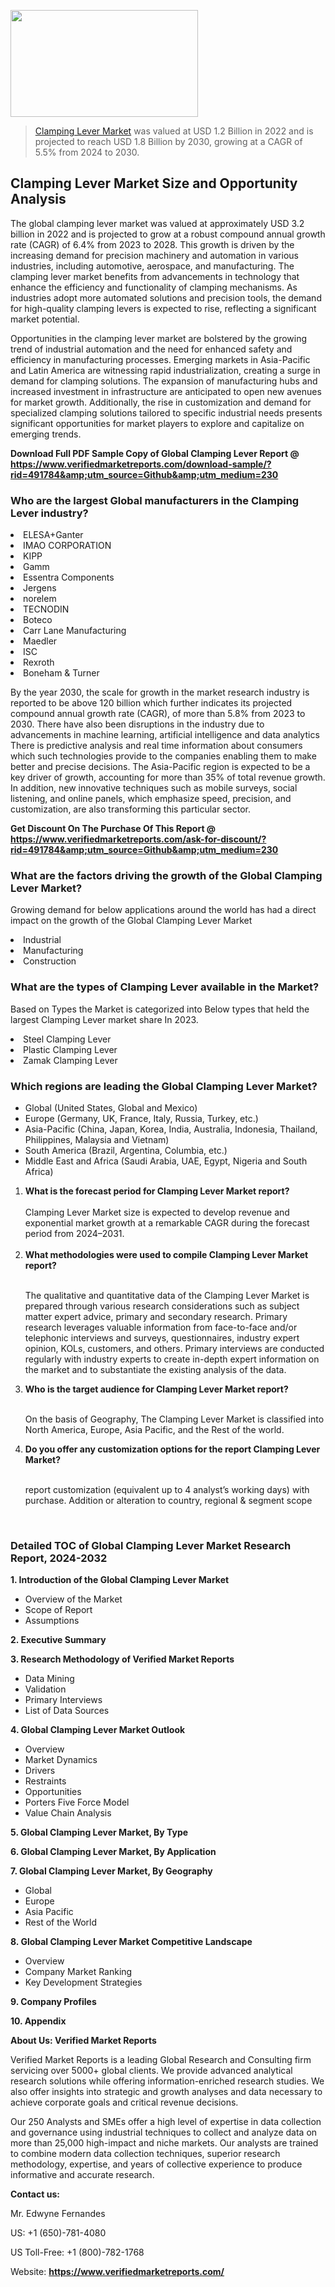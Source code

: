 <img src="https://ffe5etoiles.com/wp-content/uploads/2024/12/MST1-300x171.png" alt="" width="300" height="171" class="alignnone size-medium wp-image-20088" /><blockquote><p><p><a href="https://www.verifiedmarketreports.com/download-sample/?rid=491784&utm_source=Github&utm_medium=230" target="_blank">Clamping Lever Market</a> was valued at USD 1.2 Billion in 2022 and is projected to reach USD 1.8 Billion by 2030, growing at a CAGR of 5.5% from 2024 to 2030.</p></blockquote><p><h2>Clamping Lever Market Size and Opportunity Analysis</h2><p>The global clamping lever market was valued at approximately USD 3.2 billion in 2022 and is projected to grow at a robust compound annual growth rate (CAGR) of 6.4% from 2023 to 2028. This growth is driven by the increasing demand for precision machinery and automation in various industries, including automotive, aerospace, and manufacturing. The clamping lever market benefits from advancements in technology that enhance the efficiency and functionality of clamping mechanisms. As industries adopt more automated solutions and precision tools, the demand for high-quality clamping levers is expected to rise, reflecting a significant market potential.</p><p>Opportunities in the clamping lever market are bolstered by the growing trend of industrial automation and the need for enhanced safety and efficiency in manufacturing processes. Emerging markets in Asia-Pacific and Latin America are witnessing rapid industrialization, creating a surge in demand for clamping solutions. The expansion of manufacturing hubs and increased investment in infrastructure are anticipated to open new avenues for market growth. Additionally, the rise in customization and demand for specialized clamping solutions tailored to specific industrial needs presents significant opportunities for market players to explore and capitalize on emerging trends.</p></p><p class=""><strong>Download Full PDF Sample Copy of Global Clamping Lever Report @ <a href="https://www.verifiedmarketreports.com/download-sample/?rid=491784&amp;utm_source=Github&amp;utm_medium=230" target="_blank">https://www.verifiedmarketreports.com/download-sample/?rid=491784&amp;utm_source=Github&amp;utm_medium=230</a></strong></p><h3 id="" class="">Who are the largest Global manufacturers in the Clamping Lever industry?</h3><p><li>ELESA+Ganter</li><li> IMAO CORPORATION</li><li> KIPP</li><li> Gamm</li><li> Essentra Components</li><li> Jergens</li><li> norelem</li><li> TECNODIN</li><li> Boteco</li><li> Carr Lane Manufacturing</li><li> Maedler</li><li> ISC</li><li> Rexroth</li><li> Boneham & Turner</li></p><div class=""><div class="" dir="" data-message-author-role="" data-message-id="" data-message-model-slug=""><div class=""><div class=""><div class=""><div class="" dir="" data-message-author-role="" data-message-id="" data-message-model-slug=""><div class=""><div class=""><p>By the year 2030, the scale for growth in the market research industry is reported to be above 120 billion which further indicates its projected compound annual growth rate (CAGR), of more than 5.8% from 2023 to 2030. There have also been disruptions in the industry due to advancements in machine learning, artificial intelligence and data analytics There is predictive analysis and real time information about consumers which such technologies provide to the companies enabling them to make better and precise decisions. The Asia-Pacific region is expected to be a key driver of growth, accounting for more than 35% of total revenue growth. In addition, new innovative techniques such as mobile surveys, social listening, and online panels, which emphasize speed, precision, and customization, are also transforming this particular sector.</p><p><strong>Get Discount On The Purchase Of This Report @&nbsp; <a href="https://www.verifiedmarketreports.com/ask-for-discount/?rid=491784&amp;utm_source=Github&amp;utm_medium=230" target="_blank">https://www.verifiedmarketreports.com/ask-for-discount/?rid=491784&amp;utm_source=Github&amp;utm_medium=230</a></strong></p></div></div></div></div></div></div></div></div><h3 id="" class="">What are the factors driving the growth of the Global Clamping Lever Market?</h3><p id="" class="">Growing demand for below applications around the world has had a direct impact on the growth of the Global Clamping Lever Market</p><p id="" class=""><li>Industrial</li><li> Manufacturing</li><li> Construction</li></p><h3 id="" class="">What are the types of Clamping Lever available in the Market?</h3><p id="" class="">Based on Types the Market is categorized into Below types that held the largest Clamping Lever market share In 2023.</p><p id="" class=""><li>Steel Clamping Lever</li><li> Plastic Clamping Lever</li><li> Zamak Clamping Lever</li></p><h3 id="" class="">Which regions are leading the Global Clamping Lever Market?</h3><ul><li>Global (United States, Global and Mexico)</li><li>Europe (Germany, UK, France, Italy, Russia, Turkey, etc.)</li><li>Asia-Pacific (China, Japan, Korea, India, Australia, Indonesia, Thailand, Philippines, Malaysia and Vietnam)</li><li>South America (Brazil, Argentina, Columbia, etc.)</li><li>Middle East and Africa (Saudi Arabia, UAE, Egypt, Nigeria and South Africa)</li></ul><p><ol><li><strong>What is the forecast period for Clamping Lever Market report?<br /></strong><br /><span data-sheets-root="1" data-sheets-value="{&quot;1&quot;:2,&quot;2&quot;:&quot;XXXX size is expected to develop revenue and exponential market growth at a remarkable CAGR during the forecast period from 2024&ndash;2030.&quot;}" data-sheets-userformat="{&quot;2&quot;:12674,&quot;4&quot;:{&quot;1&quot;:2,&quot;2&quot;:16776960},&quot;10&quot;:2,&quot;11&quot;:0,&quot;15&quot;:&quot;Arial&quot;,&quot;16&quot;:12}">Clamping Lever Market size is expected to develop revenue and exponential market growth at a remarkable CAGR during the forecast period from 2024&ndash;2031.</span><br /><br /></li><li><strong>What methodologies were used to compile Clamping Lever Market report?<br /><br /></strong><p>The qualitative and quantitative data of the&nbsp;Clamping Lever Market is prepared through various research considerations such as subject matter expert advice, primary and secondary research. Primary research leverages valuable information from face-to-face and/or telephonic interviews and surveys, questionnaires, industry expert opinion, KOLs, customers, and others. Primary interviews are conducted regularly with industry experts to create in-depth expert information on the market and to substantiate the existing analysis of the data.&nbsp;</p></li><li><strong>Who is the target audience for Clamping Lever Market report?<br /><br /></strong><p>On the basis of Geography, The&nbsp;Clamping Lever Market is classified into North America, Europe, Asia Pacific, and the Rest of the world.</p></li><li><strong>Do you offer any customization options for the report Clamping Lever Market?<br /><br /></strong><p>report customization (equivalent up to 4 analyst&rsquo;s working days) with purchase. Addition or alteration to country, regional &amp; segment scope</p><p>&nbsp;</p></li></ol></p><h3 id="" class="">Detailed TOC of Global Clamping Lever Market Research Report, 2024-2032</h3><p id="" class=""><strong>1. Introduction of the Global Clamping Lever Market</strong></p><ul><li>Overview of the Market</li><li>Scope of Report</li><li>Assumptions</li></ul><p id="" class=""><strong>2. Executive Summary</strong></p><p id="" class=""><strong>3. Research Methodology of&nbsp;Verified Market Reports</strong></p><ul><li>Data Mining</li><li>Validation</li><li>Primary Interviews</li><li>List of Data Sources</li></ul><p id="" class=""><strong>4. Global Clamping Lever Market Outlook</strong></p><ul><li>Overview</li><li>Market Dynamics</li><li>Drivers</li><li>Restraints</li><li>Opportunities</li><li>Porters Five Force Model</li><li>Value Chain Analysis</li></ul><p id="" class=""><strong>5. Global Clamping Lever Market, By&nbsp;Type</strong></p><p id="" class=""><strong>6. Global Clamping Lever Market, By Application</strong></p><p id="" class=""><strong>7. Global Clamping Lever Market, By Geography</strong></p><ul><li>Global</li><li>Europe</li><li>Asia Pacific</li><li>Rest of the World</li></ul><p id="" class=""><strong>8. Global Clamping Lever Market Competitive Landscape</strong></p><ul><li>Overview</li><li>Company Market Ranking</li><li>Key Development Strategies</li></ul><p id="" class=""><strong>9. Company Profiles</strong></p><p id="" class=""><strong>10. Appendix</strong></p><p id="" class=""><strong>About Us: Verified Market Reports</strong></p><p id="" class="">Verified Market Reports is a leading Global Research and Consulting firm servicing over 5000+ global clients. We provide advanced analytical research solutions while offering information-enriched research studies. We also offer insights into strategic and growth analyses and data necessary to achieve corporate goals and critical revenue decisions.</p><p id="" class="">Our 250 Analysts and SMEs offer a high level of expertise in data collection and governance using industrial techniques to collect and analyze data on more than 25,000 high-impact and niche markets. Our analysts are trained to combine modern data collection techniques, superior research methodology, expertise, and years of collective experience to produce informative and accurate research.</p><p id="" class=""><strong>Contact us:</strong></p><p id="" class="">Mr. Edwyne Fernandes</p><p id="" class="">US: +1 (650)-781-4080</p><p id="" class="">US Toll-Free: +1 (800)-782-1768</p><p id="" class="">Website: <a target="" data-test-app-aware-link=""><strong>https://www.verifiedmarketreports.com/</strong></a></p>
